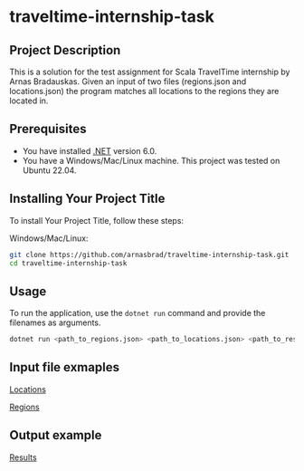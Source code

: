# traveltime-internship-task

## Project Description

This is a solution for the test assignment for Scala TravelTime internship by Arnas Bradauskas. Given an input of two files (regions.json and locations.json) the program matches all locations to the regions they are located in.

## Prerequisites
* You have installed [.NET](https://dotnet.microsoft.com/download) version 6.0.
* You have a Windows/Mac/Linux machine. This project was tested on Ubuntu 22.04.

## Installing Your Project Title

To install Your Project Title, follow these steps:

Windows/Mac/Linux:

```bash
git clone https://github.com/arnasbrad/traveltime-internship-task.git
cd traveltime-internship-task
```

## Usage
To run the application, use the `dotnet run` command and provide the filenames as arguments.

```bash
dotnet run <path_to_regions.json> <path_to_locations.json> <path_to_results.json>
```

## Input file exmaples
[Locations](https://github.com/traveltime-dev/internship-task/blob/master/input/locations.json)

[Regions](https://github.com/traveltime-dev/internship-task/blob/master/input/regions.json)

## Output example
[Results](https://github.com/traveltime-dev/internship-task/blob/master/output/results.json)
